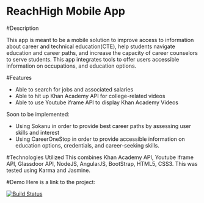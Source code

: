 # ReachHigh Mobile App

#Description

This app is meant to be a mobile solution to improve access to information about career and technical education(CTE),
help students navigate education and career paths, and increase the capacity of career counselors to serve students.
This app integrates tools to offer users accessible information on occupations, and education options.  

#Features
- Able to search for jobs and associated salaries
- Able to hit up Khan Academy API for college-related videos
- Able to use Youtube iframe API to display Khan Academy Videos

Soon to be implemented:
- Using Sokanu in order to provide best career paths by assessing user skills and interest
- Using CareerOneStop in order to provide accessible information on education options, credentials,
and career-seeking skills.

#Technologies Utilized
This combines Khan Academy API, Youtube iframe API, Glassdoor API, NodeJS,
AngularJS, BootStrap, HTML5, CSS3. This was tested using Karma and Jasmine.

#Demo
Here is a link to the project:


[![Build Status](https://travis-ci.org/plrodrig/ReachHigh.svg)](https://travis-ci.org/plrodrig/ReachHigh)
